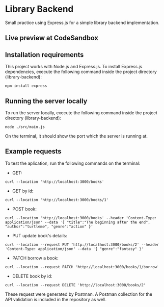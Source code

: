# Library Backend
Small practice using Express.js for a simple library backend implementation.

## Live preview at CodeSandbox

## Installation requirements
This project works with Node.js and Express.js. To install Express.js dependencies, execute the following command inside the project directory (library-backend):
```
npm install express
```
## Running the server locally
To run the server locally, execute the following command inside the project directory (library-backend):
```
node ./src/main.js
```
On the terminal, it should show the port which the server is running at.
## Example requests
To test the aplication, run the following commands on the terminal:
- GET: 
```
curl --location 'http://localhost:3000/books'
```
- GET by id: 
```
curl --location 'http://localhost:3000/books/1'
```
- POST book: 
```
curl --location 'http://localhost:3000/books' --header 'Content-Type: application/json' --data '{ "title":"The beginning after the end", "author":"turtleme", "genre":"action" }'
```
- PUT update book's details: 
```
curl --location --request PUT 'http://localhost:3000/books/2' --header 'Content-Type: application/json' --data '{ "genre":"fantasy" }'
```
- PATCH borrow a book: 
```
curl --location --request PATCH 'http://localhost:3000/books/1/borrow'
```
- DELETE book by id: 
```
curl --location --request DELETE 'http://localhost:3000/books/2'
```  
These request were generated by Postman. A Postman collection for the API validation is included in the repository as well.
